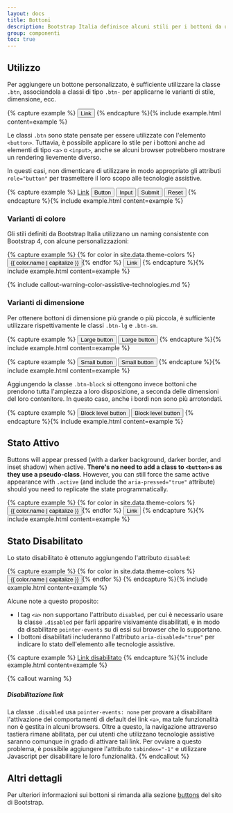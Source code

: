 ```yaml
---
layout: docs
title: Bottoni
description: Bootstrap Italia definisce alcuni stili per i bottoni da utilizzare a seconda delle necessità
group: componenti
toc: true
---
```


## Utilizzo

Per aggiungere un bottone personalizzato, è sufficiente utilizzare la classe `.btn`, associandola a classi di tipo `.btn-` per applicarne le varianti di stile, dimensione, ecc.

{% capture example %}
<button type="button" class="btn">Link</button>
{% endcapture %}{% include example.html content=example %}

Le classi `.btn` sono state pensate per essere utilizzate con l'elemento `<button>`. Tuttavia, è possibile applicare lo stile per i bottoni anche ad elementi di tipo `<a>` o `<input>`, anche se alcuni browser potrebbero mostrare un rendering lievemente diverso.

In questi casi, non dimenticare di utilizzare in modo appropriato gli attributi `role="button"` per trasmettere il loro scopo alle tecnologie assistive.

{% capture example %}
<a class="btn" href="#" role="button">Link</a>
<button class="btn" type="submit">Button</button>
<input class="btn" type="button" value="Input">
<input class="btn" type="submit" value="Submit">
<input class="btn" type="reset" value="Reset">
{% endcapture %}{% include example.html content=example %}

### Varianti di colore

Gli stili definiti da Bootstrap Italia utilizzano un naming consistente con Bootstrap 4, con alcune personalizzazioni:

{% capture example %}
{% for color in site.data.theme-colors %}
<button type="button" class="btn btn-{{ color.name }}">{{ color.name | capitalize }}</button>{% endfor %}
<button type="button" class="btn btn-link">Link</button>
{% endcapture %}{% include example.html content=example %}

{% include callout-warning-color-assistive-technologies.md %}

### Varianti di dimensione

Per ottenere bottoni di dimensione più grande o più piccola, è sufficiente utilizzare rispettivamente le classi `.btn-lg` e `.btn-sm`.

{% capture example %}
<button type="button" class="btn btn-primary btn-lg">Large button</button>
<button type="button" class="btn btn-secondary btn-lg">Large button</button>
{% endcapture %}{% include example.html content=example %}

{% capture example %}
<button type="button" class="btn btn-primary btn-sm">Small button</button>
<button type="button" class="btn btn-secondary btn-sm">Small button</button>
{% endcapture %}{% include example.html content=example %}

Aggiungendo la classe `.btn-block` si ottengono invece bottoni che prendono tutta l'ampiezza a loro disposizione, a seconda delle dimensioni del loro contenitore. In questo caso, anche i bordi non sono più arrotondati.

{% capture example %}
<button type="button" class="btn btn-primary btn-lg btn-block">Block level button</button>
<button type="button" class="btn btn-secondary btn-lg btn-block">Block level button</button>
{% endcapture %}{% include example.html content=example %}

## Stato Attivo

Buttons will appear pressed (with a darker background, darker border, and inset shadow) when active. **There's no need to add a class to `<button>`s as they use a pseudo-class**. However, you can still force the same active appearance with `.active` (and include the <code>aria-pressed="true"</code> attribute) should you need to replicate the state programmatically.

{% capture example %}
{% for color in site.data.theme-colors %}
<button type="button" class="btn btn-{{ color.name }} active" aria-pressed="true">{{ color.name | capitalize }}</button>{% endfor %}
<button type="button" class="btn btn-link">Link</button>
{% endcapture %}{% include example.html content=example %}

## Stato Disabilitato

Lo stato disabilitato è ottenuto aggiungendo l'attributo `disabled`:

{% capture example %}
{% for color in site.data.theme-colors %}
<button type="button" class="btn btn-{{ color.name }} disabled">{{ color.name | capitalize }}</button>{% endfor %}
{% endcapture %}{% include example.html content=example %}

Alcune note a questo proposito:

- I tag `<a>` non supportano l'attributo `disabled`, per cui è necessario usare la classe `.disabled` per farli apparire visivamente disabilitati, e in modo da disabilitare `pointer-events` su di essi sui browser che lo supportano.
- I bottoni disabilitati includeranno l'attributo `aria-disabled="true"` per indicare lo stato dell'elemento alle tecnologie assistive.

{% capture example %}
<a href="#" class="btn btn-primary disabled" role="button" aria-disabled="true">Link disabilitato</a>
{% endcapture %}{% include example.html content=example %}

{% callout warning %}
##### Disabilitazione link

La classe `.disabled` usa `pointer-events: none` per provare a disabilitare l'attivazione dei comportamenti di default dei link `<a>`, ma tale funzionalità non è gestita in alcuni browsers. Oltre a questo, la navigazione attraverso tastiera rimane abilitata, per cui utenti che utilizzano tecnologie assistive saranno comunque in grado di attivare tali link. Per ovviare a questo problema, è possibile aggiungere l'attributo `tabindex="-1"` e utilizzare Javascript per disabilitare le loro funzionalità.
{% endcallout %}

## Altri dettagli

Per ulteriori informazioni sui bottoni si rimanda alla sezione [buttons](https://getbootstrap.com/docs/4.0/components/buttons/) del sito di Bootstrap.
